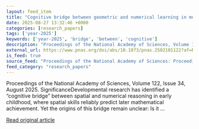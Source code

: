 ```yaml
---
layout: feed_item
title: "Cognitive bridge between geometric and numerical learning in monkeys"
date: 2025-08-27 13:32:46 +0000
categories: [research_papers]
tags: ['year-2025']
keywords: ['year-2025', 'bridge', 'between', 'cognitive']
description: "Proceedings of the National Academy of Sciences, Volume 122, Issue 34, August 2025"
external_url: https://www.pnas.org/doi/abs/10.1073/pnas.2502101122?af=R
is_feed: true
source_feed: "Proceedings of the National Academy of Sciences: Proceedings of the National Academy of Sciences: Table of Contents"
feed_category: "research_papers"
---
```


Proceedings of the National Academy of Sciences, Volume 122, Issue 34, August 2025. SignificanceDevelopmental research has identified a “cognitive bridge” between spatial and numerical reasoning in early childhood, where spatial skills reliably predict later mathematical achievement. Yet the origins of this bridge remain unclear: Is it ...

[Read original article](https://www.pnas.org/doi/abs/10.1073/pnas.2502101122?af=R)
